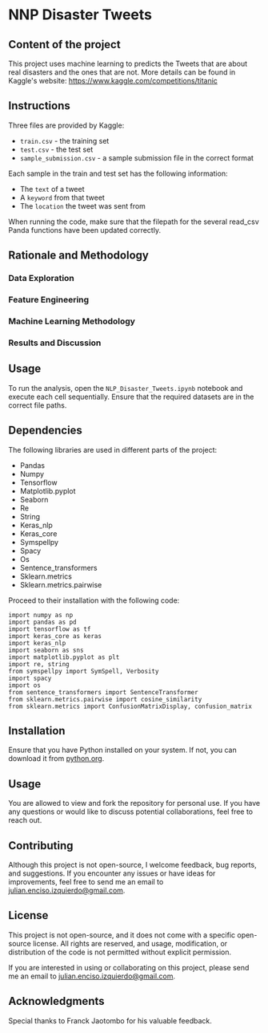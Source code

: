 # NNP Disaster Tweets

## Content of the project
This project uses machine learning to predicts the Tweets that are about real disasters and the ones that are not. More details can be found in Kaggle's website: https://www.kaggle.com/competitions/titanic


## Instructions
Three files are provided by Kaggle:
- `train.csv` - the training set
- `test.csv` - the test set
- `sample_submission.csv` - a sample submission file in the correct format

Each sample in the train and test set has the following information:
- The `text` of a tweet
- A `keyword` from that tweet
- The `location` the tweet was sent from

When running the code, make sure that the filepath for the several read_csv Panda functions have been updated correctly.


## Rationale and Methodology

### Data Exploration

### Feature Engineering

### Machine Learning Methodology

### Results and Discussion



## Usage

To run the analysis, open the `NLP_Disaster_Tweets.ipynb` notebook and execute each cell sequentially. Ensure that the required datasets are in the correct file paths.


## Dependencies

The following libraries are used in different parts of the project:
- Pandas
- Numpy
- Tensorflow
- Matplotlib.pyplot
- Seaborn
- Re
- String
- Keras_nlp
- Keras_core
- Symspellpy
- Spacy
- Os
- Sentence_transformers
- Sklearn.metrics
- Sklearn.metrics.pairwise


Proceed to their installation with the following code:

```
import numpy as np
import pandas as pd
import tensorflow as tf
import keras_core as keras
import keras_nlp
import seaborn as sns
import matplotlib.pyplot as plt
import re, string
from symspellpy import SymSpell, Verbosity
import spacy
import os
from sentence_transformers import SentenceTransformer
from sklearn.metrics.pairwise import cosine_similarity
from sklearn.metrics import ConfusionMatrixDisplay, confusion_matrix
```

## Installation
Ensure that you have Python installed on your system. If not, you can download it from [python.org](https://www.python.org/downloads/).


## Usage
You are allowed to view and fork the repository for personal use. If you have any questions or would like to discuss potential collaborations, feel free to reach out.


## Contributing
Although this project is not open-source, I welcome feedback, bug reports, and suggestions. If you encounter any issues or have ideas for improvements, feel free to send me an email to julian.enciso.izquierdo@gmail.com.


## License
This project is not open-source, and it does not come with a specific open-source license. All rights are reserved, and usage, modification, or distribution of the code is not permitted without explicit permission.

If you are interested in using or collaborating on this project, please send me an email to julian.enciso.izquierdo@gmail.com.


## Acknowledgments
Special thanks to Franck Jaotombo for his valuable feedback.
